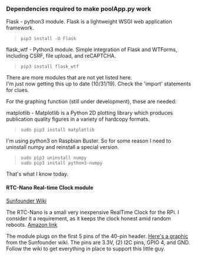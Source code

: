 ### Dependencies required to make poolApp.py work

Flask - python3 module.  Flask is a lightweight WSGI web application framework.

>```pip3 install -U Flask```

flask_wtf - Python3 module.  Simple integration of Flask and WTForms, including CSRF, file upload, and reCAPTCHA.

>```pip3 install flask_wtf```

There are more modules that are not yet listed here.  
I'm just now getting this up to date (10/31/19).  Check the 'import' statements for clues.

For the graphing function (still under development), these are needed:

matplotlib - Matplotlib is a Python 2D plotting library which produces publication quality figures in a variety of hardcopy formats.

>```sudo pip3 install matplotlib```

I'm using python3 on Raspbian Buster.  So for some reason I need to uninstall numpy and reinstall a special version.

>```sudo pip3 uninstall numpy```<br>
>```sudo pip3 install python3-numpy```

That's what I know today.

#### RTC-Nano Real-time Clock module

[Sunfounder Wiki](http://wiki.sunfounder.cc/index.php?title=RTC-Nano )

The RTC-Nano is a small very inexpensive RealTime Clock for the RPi.  I consider it a requirement, as it keeps the clock honest amid random reboots.  [Amazon link](https://www.amazon.com/gp/product/B00HF4NUSS/ref=ppx_yo_dt_b_search_asin_title?ie=UTF8&psc=1)

The module plugs on the first 5 pins of the 40-pin header.  [Here's a graphic](./Pics/Rtc_raspberry.png) from the Sunfounder wiki. The pins are 3.3V, (2) I2C pins, GPIO 4, and GND.  Follow the wiki to get everything in place to support this little guy.

